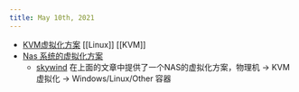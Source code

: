 ```yaml
---
title: May 10th, 2021
---
```


- [KVM虚拟化方案](http://www.skywind.me/blog/archives/2530) [[Linux]] [[KVM]]
- [Nas 系统的虚拟化方案](http://www.skywind.me/blog/archives/2538)
	- [skywind](http://www.skywind.me) 在上面的文章中提供了一个NAS的虚拟化方案，物理机 -> KVM虚拟化 -> Windows/Linux/Other 容器